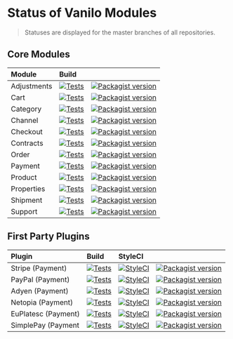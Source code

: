 # Status of Vanilo Modules

> Statuses are displayed for the master branches of all repositories.

## Core Modules

| Module      | Build                                                                                                                                                                                   |                                                                                                                                                        |
|:------------|:----------------------------------------------------------------------------------------------------------------------------------------------------------------------------------------|:-------------------------------------------------------------------------------------------------------------------------------------------------------|
| Adjustments | [![Tests](https://img.shields.io/github/workflow/status/vanilophp/adjustments/tests/master?style=flat-square)](https://github.com/vanilophp/adjustments/actions?query=workflow%3Atests) | [![Packagist version](https://img.shields.io/packagist/v/vanilo/adjustments.svg?style=flat-square&include_prereleases)](https://packagist.org/packages/vanilo/adjustments) |
| Cart        | [![Tests](https://img.shields.io/github/workflow/status/vanilophp/cart/tests/master?style=flat-square)](https://github.com/vanilophp/cart/actions?query=workflow%3Atests)               | [![Packagist version](https://img.shields.io/packagist/v/vanilo/cart.svg?style=flat-square&include_prereleases)](https://packagist.org/packages/vanilo/cart)               |
| Category    | [![Tests](https://img.shields.io/github/workflow/status/vanilophp/category/tests/master?style=flat-square)](https://github.com/vanilophp/category/actions?query=workflow%3Atests)       | [![Packagist version](https://img.shields.io/packagist/v/vanilo/category.svg?style=flat-square&include_prereleases)](https://packagist.org/packages/vanilo/category)       |
| Channel     | [![Tests](https://img.shields.io/github/workflow/status/vanilophp/channel/tests/master?style=flat-square)](https://github.com/vanilophp/channel/actions?query=workflow%3Atests)         | [![Packagist version](https://img.shields.io/packagist/v/vanilo/channel.svg?style=flat-square&include_prereleases)](https://packagist.org/packages/vanilo/channel)         |
| Checkout    | [![Tests](https://img.shields.io/github/workflow/status/vanilophp/checkout/tests/master?style=flat-square)](https://github.com/vanilophp/checkout/actions?query=workflow%3Atests)       | [![Packagist version](https://img.shields.io/packagist/v/vanilo/checkout.svg?style=flat-square&include_prereleases)](https://packagist.org/packages/vanilo/checkout)       |
| Contracts   | [![Tests](https://img.shields.io/github/workflow/status/vanilophp/contracts/tests/master?style=flat-square)](https://github.com/vanilophp/contracts/actions?query=workflow%3Atests)     | [![Packagist version](https://img.shields.io/packagist/v/vanilo/contracts.svg?style=flat-square&include_prereleases)](https://packagist.org/packages/vanilo/contracts)     |
| Order       | [![Tests](https://img.shields.io/github/workflow/status/vanilophp/order/tests/master?style=flat-square)](https://github.com/vanilophp/order/actions?query=workflow%3Atests)             | [![Packagist version](https://img.shields.io/packagist/v/vanilo/order.svg?style=flat-square&include_prereleases)](https://packagist.org/packages/vanilo/order)             |
| Payment     | [![Tests](https://img.shields.io/github/workflow/status/vanilophp/payment/tests/master?style=flat-square)](https://github.com/vanilophp/payment/actions?query=workflow%3Atests)         | [![Packagist version](https://img.shields.io/packagist/v/vanilo/payment.svg?style=flat-square&include_prereleases)](https://packagist.org/packages/vanilo/payment)         |
| Product     | [![Tests](https://img.shields.io/github/workflow/status/vanilophp/product/tests/master?style=flat-square)](https://github.com/vanilophp/product/actions?query=workflow%3Atests)         | [![Packagist version](https://img.shields.io/packagist/v/vanilo/product.svg?style=flat-square&include_prereleases)](https://packagist.org/packages/vanilo/product)         |
| Properties  | [![Tests](https://img.shields.io/github/workflow/status/vanilophp/properties/tests/master?style=flat-square)](https://github.com/vanilophp/properties/actions?query=workflow%3Atests)   | [![Packagist version](https://img.shields.io/packagist/v/vanilo/properties.svg?style=flat-square&include_prereleases)](https://packagist.org/packages/vanilo/properties)   |
| Shipment    | [![Tests](https://img.shields.io/github/workflow/status/vanilophp/shipment/tests/master?style=flat-square)](https://github.com/vanilophp/shipment/actions?query=workflow%3Atests)       | [![Packagist version](https://img.shields.io/packagist/v/vanilo/shipment.svg?style=flat-square&include_prereleases)](https://packagist.org/packages/vanilo/shipment)       |
| Support     | [![Tests](https://img.shields.io/github/workflow/status/vanilophp/support/tests/master?style=flat-square)](https://github.com/vanilophp/support/actions?query=workflow%3Atests)         | [![Packagist version](https://img.shields.io/packagist/v/vanilo/support.svg?style=flat-square&include_prereleases)](https://packagist.org/packages/vanilo/support)         |

## First Party Plugins

| Plugin              | Build                                                                                                                                                                               | StyleCI                                                                                                   |                                                                                                                                                    |
|:--------------------|:------------------------------------------------------------------------------------------------------------------------------------------------------------------------------------|:----------------------------------------------------------------------------------------------------------|:---------------------------------------------------------------------------------------------------------------------------------------------------|
| Stripe (Payment)    | [![Tests](https://img.shields.io/github/workflow/status/vanilophp/stripe/tests/master?style=flat-square)](https://github.com/vanilophp/stripe/actions?query=workflow%3Atests)       | [![StyleCI](https://styleci.io/repos/348627499/shield?branch=master)](https://styleci.io/repos/348627499) | [![Packagist version](https://img.shields.io/packagist/v/vanilo/stripe.svg?style=flat-square)](https://packagist.org/packages/vanilo/stripe)       |
| PayPal (Payment)    | [![Tests](https://img.shields.io/github/workflow/status/vanilophp/paypal/tests/master?style=flat-square)](https://github.com/vanilophp/paypal/actions?query=workflow%3Atests)       | [![StyleCI](https://styleci.io/repos/344426533/shield?branch=master)](https://styleci.io/repos/344426533) | [![Packagist version](https://img.shields.io/packagist/v/vanilo/paypal.svg?style=flat-square)](https://packagist.org/packages/vanilo/paypal)       |
| Adyen (Payment)     | [![Tests](https://img.shields.io/github/workflow/status/vanilophp/adyen/tests/master?style=flat-square)](https://github.com/vanilophp/adyen/actions?query=workflow%3Atests)         | [![StyleCI](https://styleci.io/repos/390985000/shield?branch=master)](https://styleci.io/repos/390985000) | [![Packagist version](https://img.shields.io/packagist/v/vanilo/adyen.svg?style=flat-square)](https://packagist.org/packages/vanilo/adyen)         |
| Netopia (Payment)   | [![Tests](https://img.shields.io/github/workflow/status/vanilophp/netopia/tests/master?style=flat-square)](https://github.com/vanilophp/netopia/actions?query=workflow%3Atests)     | [![StyleCI](https://styleci.io/repos/329267213/shield?branch=master)](https://styleci.io/repos/329267213) | [![Packagist version](https://img.shields.io/packagist/v/vanilo/netopia.svg?style=flat-square)](https://packagist.org/packages/vanilo/netopia)     |
| EuPlatesc (Payment) | [![Tests](https://img.shields.io/github/workflow/status/vanilophp/euplatesc/tests/master?style=flat-square)](https://github.com/vanilophp/euplatesc/actions?query=workflow%3Atests) | [![StyleCI](https://styleci.io/repos/230225749/shield?branch=master)](https://styleci.io/repos/230225749) | [![Packagist version](https://img.shields.io/packagist/v/vanilo/euplatesc.svg?style=flat-square)](https://packagist.org/packages/vanilo/euplatesc) |
| SimplePay (Payment  | [![Tests](https://img.shields.io/github/workflow/status/vanilophp/simplepay/tests/master?style=flat-square)](https://github.com/vanilophp/simplepay/actions?query=workflow%3Atests) | [![StyleCI](https://styleci.io/repos/346685869/shield?branch=master)](https://styleci.io/repos/346685869) | [![Packagist version](https://img.shields.io/packagist/v/vanilo/simplepay.svg?style=flat-square)](https://packagist.org/packages/vanilo/simplepay) |
